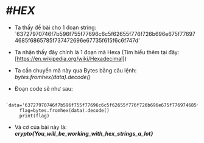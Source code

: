 # ***#HEX***

-    Ta thấy đề bài cho 1 đoạn string:
     `63727970746f7b596f755f77696c6c5f62655f776f726b696e675f776974685f6865785f737472696e67735f615f6c6f747d'
     
-    Ta nhận thấy đây chính là 1 đoạn mã Hexa (Tìm hiểu thêm tại đây: [https://en.wikipedia.org/wiki/Hexadecimal])

-    Ta cần chuyển mã này qua Bytes bằng câu lệnh: *bytes.fromhex(data).decode()* 

-    Đoạn code sẽ như sau:
```
    `data='63727970746f7b596f755f77696c6c5f62655f776f726b696e675f776974685f6865785f737472696e67735f615f6c6f747d'
     flag=bytes.fromhex(data).decode()
     print(flag)
```
     
-    Và cờ của bài này là: ***crypto{You_will_be_working_with_hex_strings_a_lot}***